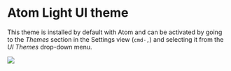 # Atom Light UI theme

This theme is installed by default with Atom and can be activated by going to
the _Themes_ section in the Settings view (`cmd-,`) and selecting it from the
_UI Themes_ drop-down menu.

![](https://f.cloud.github.com/assets/671378/2265022/bb148a20-9e7a-11e3-81c8-bf5965d48183.png)
